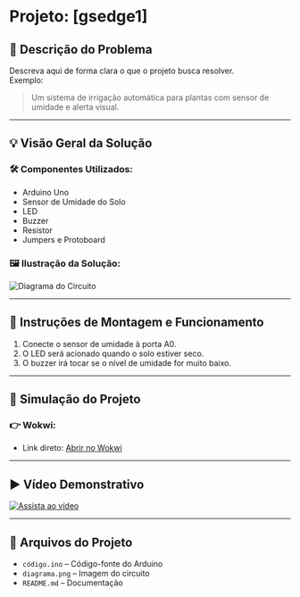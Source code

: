 # Projeto: [gsedge1]

## 📝 Descrição do Problema
Descreva aqui de forma clara o que o projeto busca resolver.  
Exemplo:  
> Um sistema de irrigação automática para plantas com sensor de umidade e alerta visual.

---

## 💡 Visão Geral da Solução
### 🛠 Componentes Utilizados:
- Arduino Uno
- Sensor de Umidade do Solo
- LED
- Buzzer
- Resistor
- Jumpers e Protoboard

### 🖼 Ilustração da Solução:
![Diagrama do Circuito](./diagrama.png) <!-- substitua pela imagem real -->

---

## 🔧 Instruções de Montagem e Funcionamento
1. Conecte o sensor de umidade à porta A0.
2. O LED será acionado quando o solo estiver seco.
3. O buzzer irá tocar se o nível de umidade for muito baixo.

---

## 🧪 Simulação do Projeto

### 👉 Wokwi:
- Link direto: [Abrir no Wokwi]([https://wokwi.com/projects/seu-projeto](https://wokwi.com/projects/432962548923110401))

---

## ▶️ Vídeo Demonstrativo
[![Assista ao vídeo](https://img.youtube.com/vi/ID_DO_VIDEO/0.jpg)]((https://youtu.be/klh_VZ6_kas)O)

---

## 📁 Arquivos do Projeto
- `código.ino` – Código-fonte do Arduino
- `diagrama.png` – Imagem do circuito
- `README.md` – Documentação

